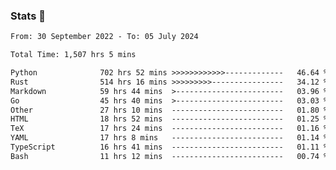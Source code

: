 ### Stats 👋
<!--START_SECTION:waka-->

```txt
From: 30 September 2022 - To: 05 July 2024

Total Time: 1,507 hrs 5 mins

Python              702 hrs 52 mins >>>>>>>>>>>>-------------   46.64 %
Rust                514 hrs 16 mins >>>>>>>>>----------------   34.12 %
Markdown            59 hrs 44 mins  >------------------------   03.96 %
Go                  45 hrs 40 mins  >------------------------   03.03 %
Other               27 hrs 10 mins  -------------------------   01.80 %
HTML                18 hrs 52 mins  -------------------------   01.25 %
TeX                 17 hrs 24 mins  -------------------------   01.16 %
YAML                17 hrs 8 mins   -------------------------   01.14 %
TypeScript          16 hrs 41 mins  -------------------------   01.11 %
Bash                11 hrs 12 mins  -------------------------   00.74 %
```

<!--END_SECTION:waka-->

<!--
**buhaytza2005/buhaytza2005** is a ✨ _special_ ✨ repository because its `README.md` (this file) appears on your GitHub profile.

Here are some ideas to get you started:

- 🔭 I’m currently working on ...
- 🌱 I’m currently learning ...
- 👯 I’m looking to collaborate on ...
- 🤔 I’m looking for help with ...
- 💬 Ask me about ...
- 📫 How to reach me: ...
- 😄 Pronouns: ...
- ⚡ Fun fact: ...
-->


